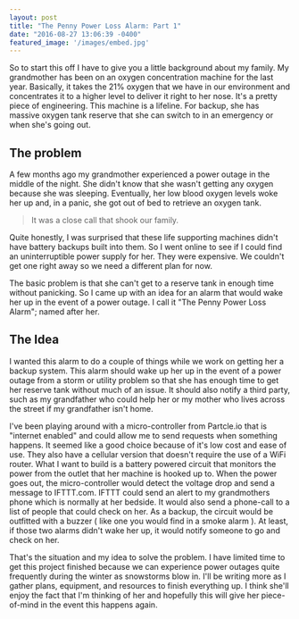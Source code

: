 ```yaml
---
layout: post
title: "The Penny Power Loss Alarm: Part 1"
date: "2016-08-27 13:06:39 -0400"
featured_image: '/images/embed.jpg'
---
```



So to start this off I have to give you a little background about my family. My grandmother has been on an oxygen concentration machine for the last year. Basically, it takes the 21% oxygen that we have in our environment and concentrates it to a higher level to deliver it right to her nose. It's a pretty piece of engineering. This machine is a lifeline. For backup, she has massive oxygen tank reserve that she can switch to in an emergency or when she's going out.

## The problem

A few months ago my grandmother experienced a power outage in the middle of the night. She didn't know that she wasn't getting any oxygen because she was sleeping. Eventually, her low blood oxygen levels woke her up and, in a panic, she got out of bed to retrieve an oxygen tank.

> It was a close call that shook our family.

Quite honestly, I was surprised that these life supporting machines didn't have battery backups built into them. So I went online to see if I could find an uninterruptible power supply for her. They were expensive. We couldn't get one right away so we need a different plan for now.

The basic problem is that she can't get to a reserve tank in enough time without panicking. So I came up with an idea for an alarm that would wake her up in the event of a power outage. I call it "The Penny Power Loss Alarm"; named after her.

## The Idea

I wanted this alarm to do a couple of things while we work on getting her a backup system. This alarm should wake up her up in the event of a power outage from a storm or utility problem so that she has enough time to get her reserve tank without much of an issue. It should also notify a third party, such as my grandfather who could help her or my mother who lives across the street if my grandfather isn't home.

I've been playing around with a micro-controller from Partcle.io that is "internet enabled" and could allow me to send requests when something happens. It seemed like a good choice because of it's low cost and ease of use. They also have a cellular version that doesn't require the use of a WiFi router. What I want to build is a battery powered circuit that monitors the power from the outlet that her machine is hooked up to. When the power goes out, the micro-controller would detect the voltage drop and send a message to IFTTT.com. IFTTT could send an alert to my grandmothers phone which is normally at her bedside. It would also send a phone-call to a list of people that could check on her. As a backup, the circuit would be outfitted with a buzzer ( like one you would find in a smoke alarm ). At least, if those two alarms didn't wake her up, it would notify someone to go and check on her.

That's the situation and my idea to solve the problem. I have limited time to get this project finished because we can experience power outages quite frequently during the winter as snowstorms blow in. I'll be writing more as I gather plans, equipment, and resources to finish everything up. I think she'll enjoy the fact that I'm thinking of her and hopefully this will give her piece-of-mind in the event this happens again.

